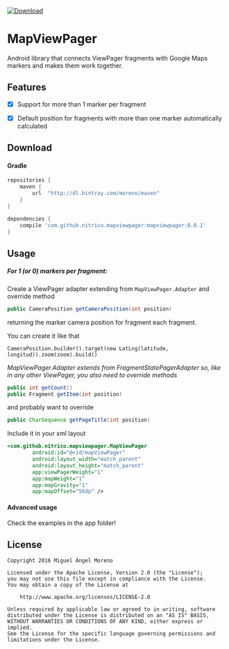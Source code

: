 [ ![Download](https://api.bintray.com/packages/moreno/maven/MapViewPager/images/download.svg) ](https://bintray.com/moreno/maven/MapViewPager/_latestVersion)

# MapViewPager

Android library that connects ViewPager fragments with Google Maps markers and makes them work together.


## Features

- [x] Support for more than 1 marker per fragment
- [x] Default position for fragments with more than one marker automatically calculated


## Download

#### Gradle

```gradle
repositories {
    maven {
        url  "http://dl.bintray.com/moreno/maven" 
    }
}

dependencies {
    compile 'com.github.nitrico.mapviewpager:mapviewpager:0.0.1'
}
```



## Usage

##### For 1 (or 0) markers per fragment:

Create a ViewPager adapter extending from `MapViewPager.Adapter` and override method
```java
public CameraPosition getCameraPosition(int position)
``` 
returning the marker camera position for fragment each fragment.

You can create it like that 
```
CameraPosition.builder().target(new LatLng(latitude, longitud)).zoom(zoom).build()
```

*MapViewPager.Adapter extends from FragmentStatePagerAdapter so, like in any other ViewPager, you also need to override methods*
```java
public int getCount()
public Fragment getItem(int position)
```
and probably want to override
```java
public CharSequence getPageTitle(int position)
```

Include it in your xml layout

```xml
<com.github.nitrico.mapviewpager.MapViewPager
        android:id="@+id/mapViewPager"
        android:layout_width="match_parent"
        android:layout_height="match_parent"
        app:viewPagerWeight="1"
        app:mapWeight="1"
        app:mapGravity="1"
        app:mapOffset="56dp" />
```



#### Advanced usage

Check the examples in the app folder!


## License
```
Copyright 2016 Miguel Ángel Moreno

Licensed under the Apache License, Version 2.0 (the "License");
you may not use this file except in compliance with the License.
You may obtain a copy of the License at

    http://www.apache.org/licenses/LICENSE-2.0

Unless required by applicable law or agreed to in writing, software
distributed under the License is distributed on an "AS IS" BASIS,
WITHOUT WARRANTIES OR CONDITIONS OF ANY KIND, either express or implied.
See the License for the specific language governing permissions and
limitations under the License.
```
